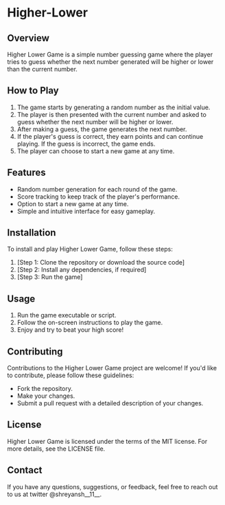 # Higher-Lower

## Overview
Higher Lower Game is a simple number guessing game where the player tries to guess whether the next number generated will be higher or lower than the current number.

## How to Play
1. The game starts by generating a random number as the initial value.
2. The player is then presented with the current number and asked to guess whether the next number will be higher or lower.
3. After making a guess, the game generates the next number.
4. If the player's guess is correct, they earn points and can continue playing. If the guess is incorrect, the game ends.
5. The player can choose to start a new game at any time.

## Features
- Random number generation for each round of the game.
- Score tracking to keep track of the player's performance.
- Option to start a new game at any time.
- Simple and intuitive interface for easy gameplay.

## Installation
To install and play Higher Lower Game, follow these steps:
1. [Step 1: Clone the repository or download the source code]
2. [Step 2: Install any dependencies, if required]
3. [Step 3: Run the game]

## Usage
1. Run the game executable or script.
2. Follow the on-screen instructions to play the game.
3. Enjoy and try to beat your high score!

## Contributing
Contributions to the Higher Lower Game project are welcome! If you'd like to contribute, please follow these guidelines:
- Fork the repository.
- Make your changes.
- Submit a pull request with a detailed description of your changes.

## License
Higher Lower Game is licensed under the terms of the MIT license. For more details, see the LICENSE file.

## Contact
If you have any questions, suggestions, or feedback, feel free to reach out to us at twitter @shreyansh__11__.

